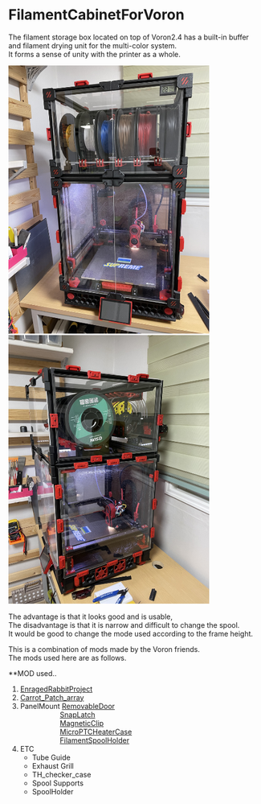 # FilamentCabinetForVoron

The filament storage box located on top of Voron2.4 has a built-in buffer and filament drying unit for the multi-color system.  
It forms a sense of unity with the printer as a whole.

<img width="400" src="https://github.com/erogizer/FilamentCabinetForVoron/blob/main/Photos/V2_complete.jpg" alt="Complete1"> <img width="400" src="https://github.com/erogizer/FilamentCabinetForVoron/blob/main/Photos/V2_complete2.jpg" alt="Complete2">

The advantage is that it looks good and is usable,  
The disadvantage is that it is narrow and difficult to change the spool.  
It would be good to change the mode used according to the frame height.

This is a combination of mods made by the Voron friends.   
The mods used here are as follows.  

**MOD used..
1. <a href="https://github.com/EtteGit/EnragedRabbitProject">EnragedRabbitProject</a>  
2. <a href="https://github.com/probably-Erwins-Cat/ERCF-Buffer-Array">Carrot_Patch_array</a>  
3. PanelMount <a href="https://github.com/elpopo-eng/VoronFrenchUsers/tree/main/Mod/RemovableDoor">RemovableDoor</a>  
&nbsp;&nbsp;&nbsp;&nbsp;&nbsp;&nbsp;&nbsp;&nbsp;&nbsp;&nbsp;&nbsp;&nbsp;&nbsp;&nbsp;&nbsp;&nbsp;&nbsp;&nbsp;&nbsp;&nbsp;<a href="https://github.com/VoronDesign/VoronUsers/tree/master/printer_mods/richardjm/snap-latch-2020">SnapLatch</a>  
&nbsp;&nbsp;&nbsp;&nbsp;&nbsp;&nbsp;&nbsp;&nbsp;&nbsp;&nbsp;&nbsp;&nbsp;&nbsp;&nbsp;&nbsp;&nbsp;&nbsp;&nbsp;&nbsp;&nbsp;<a href="https://www.printables.com/model/84734-magnetic-panel-clip-for-voron-24">MagneticClip</a>  
&nbsp;&nbsp;&nbsp;&nbsp;&nbsp;&nbsp;&nbsp;&nbsp;&nbsp;&nbsp;&nbsp;&nbsp;&nbsp;&nbsp;&nbsp;&nbsp;&nbsp;&nbsp;&nbsp;&nbsp;<a href="https://www.thingiverse.com/thing:4157564">MicroPTCHeaterCase</a>  
&nbsp;&nbsp;&nbsp;&nbsp;&nbsp;&nbsp;&nbsp;&nbsp;&nbsp;&nbsp;&nbsp;&nbsp;&nbsp;&nbsp;&nbsp;&nbsp;&nbsp;&nbsp;&nbsp;&nbsp;<a href="https://www.printables.com/model/38423-variable-multi-filament-spool-holder">FilamentSpoolHolder</a>  
6. ETC  
    - Tube Guide
    - Exhaust Grill
    - TH_checker_case
    - Spool Supports
    - SpoolHolder
